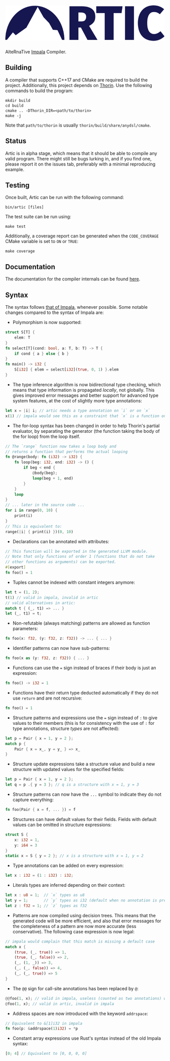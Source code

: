# ![](logo.svg)

AlteRnaTive  [Impala](https://github.com/AnyDSL/impala) Compiler.

## Building

A compiler that supports C++17 and CMake are required to build the project.
Additionally, this project depends on [Thorin](https://github.com/AnyDSL/thorin).
Use the following commands to build the program:

    mkdir build
    cd build
    cmake .. -DThorin_DIR=<path/to/thorin>
    make -j

Note that `path/to/thorin` is usually `thorin/build/share/anydsl/cmake`.

## Status

Artic is in alpha stage, which means that it should be able to compile any valid program.
There might still be bugs lurking in, and if you find one, please report it on the issues tab,
preferably with a minimal reproducing example.

## Testing

Once built, Artic can be run with the following command:

    bin/artic [files]

The test suite can be run using:

    make test

Additionally, a coverage report can be generated when the `CODE_COVERAGE` CMake variable is
set to `ON` or `TRUE`:

    make coverage

## Documentation

The documentation for the compiler internals can be found [here](doc/index.md).

## Syntax

The syntax follows [that of Impala](https://anydsl.github.io/Impala.html), whenever possible.
Some notable changes compared to the syntax of Impala are:

 - Polymorphism is now supported:
```rust
struct S[T] {
    elem: T
}
fn select[T](cond: bool, a: T, b: T) -> T {
    if cond { a } else { b }
}
fn main() -> i32 {
    S[i32] { elem = select[i32](true, 0, 1) }.elem
}
```
 - The type inference algorithm is now bidirectional type checking, which means
   that type information is propagated _locally_, not globally. This gives improved
   error messages and better support for advanced type system features, at the cost
   of slightly more type annotations:
```rust
let x = |i| i; // artic needs a type annotation on `i` or on `x`
x(1) // impala would see this as a constraint that `x` is a function on integers
```
 - The for-loop syntax has been changed in order to help Thorin's partial evaluator, by
   separating the generator (the function taking the body of the for loop) from the
   loop itself.
```rust
// The `range` function now takes a loop body and
// returns a function that performs the actual looping
fn @range(body: fn (i32) -> i32) {
    fn loop(beg: i32, end: i32) -> () {
        if beg < end {
            @body(beg);
            loop(beg + 1, end)
        }
    }
    loop
}
// ... later in the source code ...
for i in range(0, 10) {
    print(i)
}
// This is equivalent to:
range(|i| { print(i) })(0, 10)
```
 - Declarations can be annotated with attributes:
```rust
// This function will be exported in the generated LLVM module.
// Note that only functions of order 1 (functions that do not take
// other functions as arguments) can be exported.
#[export]
fn foo() = 1
```
 - Tuples cannot be indexed with constant integers anymore:
```rust
let t = (1, 2);
t(1) // valid in impala, invalid in artic
// valid alternatives in artic:
match t { (_, t1) => ... }
let (_, t1) = t;
```
 - Non-refutable (always matching) patterns are allowed as function parameters:
```rust
fn foo(x: f32, (y: f32, z: f32)) -> ... { ... }
```
 - Identifier patterns can now have sub-patterns:
```rust
fn foo(x as (y: f32, z: f32)) { ... }
```
 - Functions can use the `=` sign instead of braces if their body is just an expression:
```rust
fn foo() -> i32 = 1
```
 - Functions have their return type deducted automatically if they do not use `return` and
   are not recursive:
```rust
fn foo() = 1
```
 - Structure patterns and expressions use the `=` sign instead of `:` to give values to their members
   (this is for consistency with the use of `:` for type annotations, structure _types_ are not affected):
```rust
let p = Pair { x = 1, y = 2 };
match p {
    Pair { x = x_, y = y_ } => x_
}
```
 - Structure update expressions take a structure value and build a new structure with
   updated values for the specified fields:
```rust
let p = Pair { x = 1, y = 2 };
let q = p .{ y = 3 }; // q is a structure with x = 1, y = 3
```
 - Structure patterns can now have the `...` symbol to indicate they do not capture everything:
```rust
fn foo(Pair { x = f, ... }) = f
```
 - Structures can have default values for their fields.
   Fields with default values can be omitted in structure expressions:
```rust
struct S {
    x: i32 = 1,
    y: i64 = 3
}
static x = S { y = 2 }; // x is a structure with x = 1, y = 2
```
 - Type annotations can be added on every expression:
```rust
let x : i32 = (1 : i32) : i32;
```
 - Literals types are inferred depending on their context:
```rust
let x : u8 = 1;  // `x` types as u8
let y = 1;       // `y` types as i32 (default when no annotation is present)
let z : f32 = 1; // `z` types as f32
```
 - Patterns are now compiled using decision trees. This means that the generated code will be
   more efficient, and also that error messages for the completeness of a pattern are now more
   accurate (less conservative). The following case expression is now legal:
```rust
// impala would complain that this match is missing a default case
match x {
    (true, (_, true)) => 1,
    (true, (_, false)) => 2,
    (_, (1, _)) => 3,
    (_, (_, false)) => 4,
    (_, (_, true)) => 5
}
```
 - The `@@` sign for call-site annotations has been replaced by `@`:
```rust
@@foo(1, x); // valid in impala, useless (counted as two annotations) with artic
@foo(1, x); // valid in artic, invalid in impala
```
 - Address spaces are now introduced with the keyword `addrspace`:
```rust
// Equivalent to &[1]i32 in impala
fn foo(p: &addrspace(1)i32) = *p
```
 - Constant array expressions use Rust's syntax instead of the old Impala syntax:
```rust
[0; 4] // Equivalent to [0, 0, 0, 0]
```
